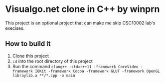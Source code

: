 # Visualgo.net clone in C++ by winprn

This project is an optional project that can make me skip CSC10002 lab's execises.

## How to build it

1. Clone this project
2. `cd` into the root directory of this project
3. Run the command `clang++ -std=c++11 -framework CoreVideo -framework IOKit -framework Cocoa -framework GLUT -framework OpenGL libraylib.a **/*.cpp -o main`
